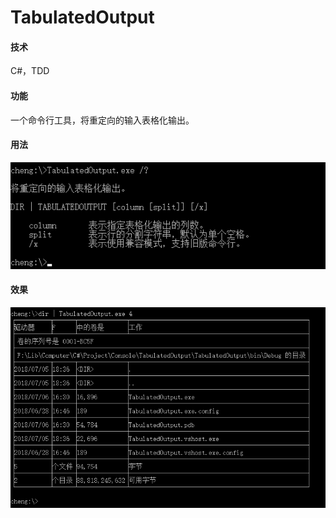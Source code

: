 # **TabulatedOutput**

#### 技术

C#，TDD

#### 功能

一个命令行工具，将重定向的输入表格化输出。

#### 用法

![用法](README.assets/1530868140825.png)

#### 效果

![效果](README.assets/1530868987291.png)